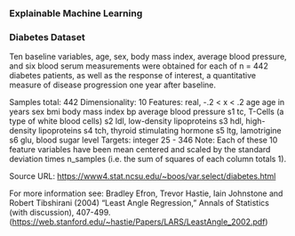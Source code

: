 ### Explainable Machine Learning

### Diabetes Dataset
Ten baseline variables, age, sex, body mass index, average blood pressure, and six blood serum measurements were obtained for each of n = 442 diabetes patients, as well as the response of interest, a quantitative measure of disease progression one year after baseline.

Samples total: 442
Dimensionality: 10
Features: real, -.2 < x < .2
age age in years
sex
bmi body mass index
bp average blood pressure
s1 tc, T-Cells (a type of white blood cells)
s2 ldl, low-density lipoproteins
s3 hdl, high-density lipoproteins
s4 tch, thyroid stimulating hormone
s5 ltg, lamotrigine
s6 glu, blood sugar level
Targets: integer 25 - 346
Note: Each of these 10 feature variables have been mean centered and scaled by the standard deviation times n_samples (i.e. the sum of squares of each column totals 1).

Source URL: https://www4.stat.ncsu.edu/~boos/var.select/diabetes.html

For more information see: Bradley Efron, Trevor Hastie, Iain Johnstone and Robert Tibshirani (2004) “Least Angle Regression,” Annals of Statistics (with discussion), 407-499. (https://web.stanford.edu/~hastie/Papers/LARS/LeastAngle_2002.pdf)
